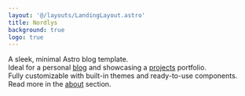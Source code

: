 ```yaml
---
layout: '@/layouts/LandingLayout.astro'
title: Nordlys
background: true
logo: true
---
```


A sleek, minimal Astro blog template.\
Ideal for a personal [blog](/posts) and showcasing a [projects](/projects) portfolio.\
Fully customizable with built-in themes and ready-to-use components.\
Read more in the [about](/about) section.
